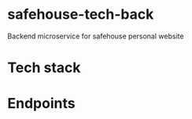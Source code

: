 # safehouse-tech-back
Backend microservice for safehouse personal website

# Tech stack

# Endpoints




